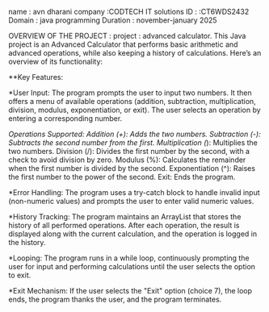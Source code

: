 name : avn dharani
company :CODTECH IT solutions
ID : :CT6WDS2432
Domain : java programming
Duration : november-january 2025

OVERVIEW OF THE PROJECT :
project : advanced calculator.
    This Java project is an Advanced Calculator that performs basic arithmetic and advanced operations, while also keeping a history of calculations. Here’s an overview of its functionality:

**Key Features:
 
 *User Input:
The program prompts the user to input two numbers.
It then offers a menu of available operations (addition, subtraction, multiplication, division, modulus, exponentiation, or exit).
The user selects an operation by entering a corresponding number.
 
 *Operations Supported:
Addition (+): Adds the two numbers.
Subtraction (-): Subtracts the second number from the first.
Multiplication (*): Multiplies the two numbers.
Division (/): Divides the first number by the second, with a check to avoid division by zero.
Modulus (%): Calculates the remainder when the first number is divided by the second.
Exponentiation (^): Raises the first number to the power of the second.
Exit: Ends the program.
 
 *Error Handling:
The program uses a try-catch block to handle invalid input (non-numeric values) and prompts the user to enter valid numeric values.

 *History Tracking:
The program maintains an ArrayList<String> that stores the history of all performed operations.
After each operation, the result is displayed along with the current calculation, and the operation is logged in the history.
 
 *Looping:
The program runs in a while loop, continuously prompting the user for input and performing calculations until the user selects the option to exit.

 *Exit Mechanism:
If the user selects the "Exit" option (choice 7), the loop ends, the program thanks the user, and the program terminates.
